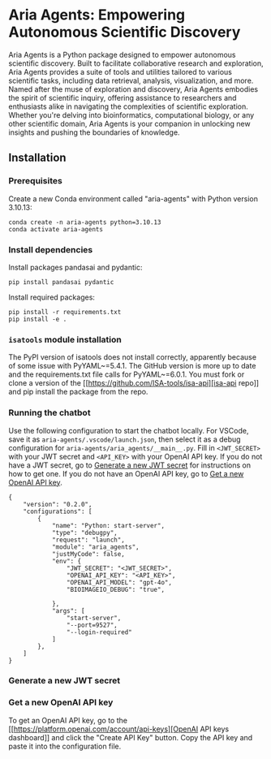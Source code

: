 # Aria Agents: Empowering Autonomous Scientific Discovery

Aria Agents is a Python package designed to empower autonomous scientific discovery. Built to facilitate collaborative research and exploration, Aria Agents provides a suite of tools and utilities tailored to various scientific tasks, including data retrieval, analysis, visualization, and more. Named after the muse of exploration and discovery, Aria Agents embodies the spirit of scientific inquiry, offering assistance to researchers and enthusiasts alike in navigating the complexities of scientific exploration. Whether you're delving into bioinformatics, computational biology, or any other scientific domain, Aria Agents is your companion in unlocking new insights and pushing the boundaries of knowledge.


## Installation

### Prerequisites

Create a new Conda environment called "aria-agents" with Python version 3.10.13:

```
conda create -n aria-agents python=3.10.13
conda activate aria-agents
```

### Install dependencies

Install packages pandasai and pydantic:

```
pip install pandasai pydantic
```

Install required packages:

```
pip install -r requirements.txt
pip install -e .
```

### `isatools` module installation

The PyPI version of isatools does not install correctly, apparently because of some issue with PyYAML~=5.4.1. The GitHub version is more up to date and the requirements.txt file calls for PyYAML~=6.0.1. You must fork or clone a version of the [[https://github.com/ISA-tools/isa-api][isa-api repo]] and pip install the package from the repo.

### Running the chatbot

Use the following configuration to start the chatbot locally. For VSCode, save it as `aria-agents/.vscode/launch.json`, then select it as a debug configuration for `aria-agents/aria_agents/__main__.py`. Fill in `<JWT_SECRET>` with your JWT secret and `<API_KEY>` with your OpenAI API key. If you do not have a JWT secret, go to [Generate a new JWT secret](#generate-a-new-jwt-secret) for instructions on how to get one. If you do not have an OpenAI API key, go to [Get a new OpenAI API key](#get-a-new-openai-api-key).

```
{
    "version": "0.2.0",
    "configurations": [
        {
            "name": "Python: start-server",
            "type": "debugpy",
            "request": "launch",
            "module": "aria_agents",
            "justMyCode": false,
            "env": {
                "JWT_SECRET": "<JWT_SECRET>",
                "OPENAI_API_KEY": "<API_KEY>",
                "OPENAI_API_MODEL": "gpt-4o",
                "BIOIMAGEIO_DEBUG": "true",
    
            },
            "args": [
                "start-server",
                "--port=9527",
                "--login-required"
            ]
        },
    ]
}
```

### Generate a new JWT secret



### Get a new OpenAI API key

To get an OpenAI API key, go to the [[https://platform.openai.com/account/api-keys][OpenAI API keys dashboard]] and click the "Create API Key" button. Copy the API key and paste it into the configuration file.
